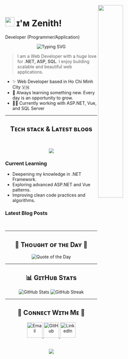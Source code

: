 <!--Night Owl image-->
<div>
<img align="right" width="40%" src="asset/images/octopus.png">
</div>

<!--Header Name-->
# <img src="https://emojis.slackmojis.com/emojis/images/1531849430/4246/blob-sunglasses.gif?1531849430" width="30"/> ɪ'ᴍ Zenith! 
 Developer (Programmer/Application)
<br /> 
<p align="center">
  <img src="https://readme-typing-svg.demolab.com?font=Fira+Code&pause=1000&color=36BCF7&center=true&width=435&lines=Hi+I'm+Zenith!;Welcome+to+my+GitHub+profile!" alt="Typing SVG" />
</p>

<!--Start Intro-->               
<blockquote align="left">
  I am a Web Developer with a huge love for <strong>.NET, ASP, SQL</strong>. I enjoy building scalable and beautiful web applications.
</blockquote>

- ✨ Web Developer based in Ho Chi Minh City 🇻🇳  
- 🌱 Always learning something new. Every day is an opportunity to grow.  
- 💁‍♂️ Currently working with ASP.NET, Vue, and SQL Server  

---

<!--Languages and Tools Section-->       
<h2 align="center">Tᴇᴄʜ sᴛᴀᴄᴋ & Lᴀᴛᴇsᴛ ʙʟᴏɢs</h2> 
<picture>
  <source media="(prefers-color-scheme: dark)" srcset="./Skills_Animation_Dark.gif">
  <source media="(prefers-color-scheme: light)" srcset="./Skills_Animation_White.gif">
</picture>
<br />

<!--Skills Icons-->
<p align="center">
  <img src="https://skillicons.dev/icons?i=dotnet,cs,html,css,js,vue,azure,git,github,docker" />
</p>

<h3 align="left">Current Learning</h3>
<ul align="left">
  <li>Deepening my knowledge in .NET Framework.</li>
  <li>Exploring advanced ASP.NET and Vue patterns.</li>
  <li>Improving clean code practices and algorithms.</li>
</ul>
  
<h3 align="left">Latest Blog Posts</h3>
<ul align="left">
<!--   <li><a href="#">Blog Post Title 1</a></li>
  <li><a href="#">Blog Post Title 2</a></li>
  <li><a href="#">Blog Post Title 3</a></li> -->
</ul>
<br />

---

<!--Dynamic Quote card updates every day at 12 PM--> 
<h2 align="center">🌟 Tʜᴏᴜɢʜᴛ ᴏғ ᴛʜᴇ Dᴀʏ 🌟</h2>
<p align="center">
    <img src="https://readme-daily-quotes.vercel.app/api?author=Bill%20Gates&quote=It%20is%20fine%20to%20celebrate%20success%20but%20it%20is%20more%20important%20to%20heed%20the%20lessons%20of%20failure.&theme=dark&bg_color=220a28&author_color=ffeb95&accent_color=c56a90" alt="Quote of the Day">
</p>

---

<!--GitHub Stats-->
<h2 align="center">📊 GɪᴛHᴜʙ Sᴛᴀᴛs</h2>
<p align="center">
  <img src="https://github-readme-stats.vercel.app/api?username=ZenithHawking&show_icons=true&theme=radical" alt="GitHub Stats" />
  <img src="https://github-readme-streak-stats.herokuapp.com/?user=ZenithHawking&theme=radical" alt="GitHub Streak" />
</p>

---

<!--Contact Section--> 
<h2 align="center">🤝 Cᴏɴɴᴇᴄᴛ Wɪᴛʜ Mᴇ 🤝</h2>
<div align="center">
  <a href="mailto:haitt200456@gmail.com" target="_blank">
    <img src="https://img.icons8.com/color/50/000000/gmail.png" width="50" height="50" alt="Email" style="margin-bottom: 5px;" />
  </a>

  <a href="https://github.com/ThanhHai133" target="_blank">
    <img src="https://github.githubassets.com/images/modules/logos_page/GitHub-Mark.png" width="50" height="50" alt="GitHub" style="margin-bottom: 5px;" />
  </a>

  <a href="https://www.linkedin.com/in/zenith-hawking-hai/" target="_blank">
    <img src="https://img.icons8.com/color/50/000000/linkedin.png" width="50" height="50" alt="LinkedIn" style="margin-bottom: 5px;" />
  </a>
</div>
<br/>

<!--Footer--> 
<p align="center">
  <img src="https://capsule-render.vercel.app/api?type=waving&color=gradient&height=150&section=footer&text=Zenith%20says:%20Thank%20you%20for%20visiting!&fontColor=ffffff&fontSize=20" />
</p>
